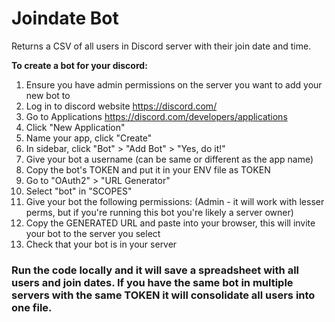 # Joindate Bot

Returns a CSV of all users in Discord server with their join date and time.

**To create a bot for your discord:**
1. Ensure you have admin permissions on the server you want to add your new bot to
2. Log in to discord website https://discord.com/
3. Go to Applications https://discord.com/developers/applications
4. Click "New Application"
5. Name your app, click "Create"
6. In sidebar, click "Bot" > "Add Bot" > "Yes, do it!"
7. Give your bot a username (can be same or different as the app name)
8. Copy the bot's TOKEN and put it in your ENV file as TOKEN
9. Go to "OAuth2" > "URL Generator"
10. Select "bot" in "SCOPES"
11. Give your bot the following permissions: (Admin - it will work with lesser perms, but if you're running this bot you're likely a server owner)
12. Copy the GENERATED URL and paste into your browser, this will invite your bot to the server you select
13. Check that your bot is in your server

### Run the code locally and it will save a spreadsheet with all users and join dates. If you have the same bot in multiple servers with the same TOKEN it will consolidate all users into one file.
